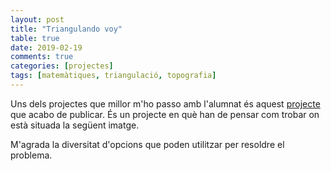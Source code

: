 ```yaml
---
layout: post
title: "Triangulando voy"
table: true
date: 2019-02-19
comments: true
categories: [projectes]
tags: [matemàtiques, triangulació, topografia]
---
```


Uns dels projectes que millor m'ho passo amb l'alumnat és aquest [projecte](/docs/GuiaTriangulando.pdf) que acabo de publicar. És un projecte en què han de pensar com trobar on està situada la següent imatge.

M'agrada la diversitat d'opcions que poden utilitzar per resoldre el problema.
